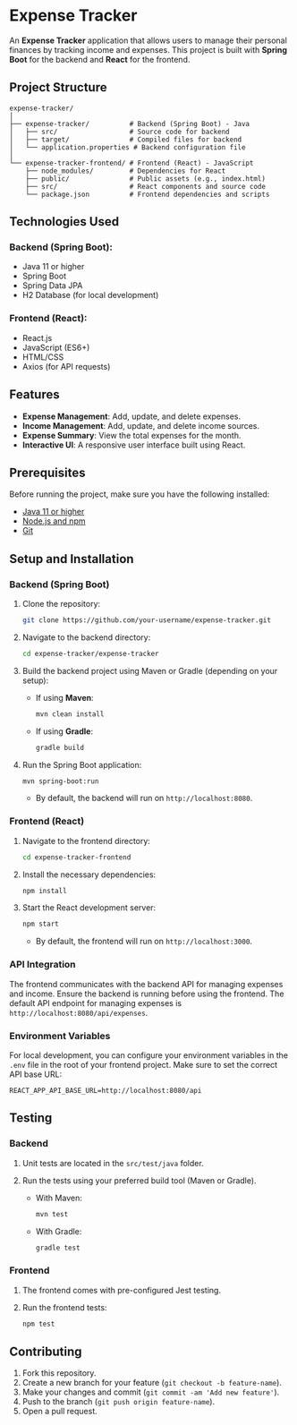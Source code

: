 
# Expense Tracker

An **Expense Tracker** application that allows users to manage their personal finances by tracking income and expenses. This project is built with **Spring Boot** for the backend and **React** for the frontend.

## Project Structure

```
expense-tracker/
│
├── expense-tracker/          # Backend (Spring Boot) - Java
│   ├── src/                  # Source code for backend
│   ├── target/               # Compiled files for backend
│   └── application.properties # Backend configuration file
│
└── expense-tracker-frontend/ # Frontend (React) - JavaScript
    ├── node_modules/         # Dependencies for React
    ├── public/               # Public assets (e.g., index.html)
    ├── src/                  # React components and source code
    └── package.json          # Frontend dependencies and scripts
```

## Technologies Used

### Backend (Spring Boot):
- Java 11 or higher
- Spring Boot
- Spring Data JPA
- H2 Database (for local development)

### Frontend (React):
- React.js
- JavaScript (ES6+)
- HTML/CSS
- Axios (for API requests)

## Features

- **Expense Management**: Add, update, and delete expenses.
- **Income Management**: Add, update, and delete income sources.
- **Expense Summary**: View the total expenses for the month.
- **Interactive UI**: A responsive user interface built using React.

## Prerequisites

Before running the project, make sure you have the following installed:

- [Java 11 or higher](https://openjdk.java.net/)
- [Node.js and npm](https://nodejs.org/)
- [Git](https://git-scm.com/)

## Setup and Installation

### Backend (Spring Boot)

1. Clone the repository:

    ```bash
    git clone https://github.com/your-username/expense-tracker.git
    ```

2. Navigate to the backend directory:

    ```bash
    cd expense-tracker/expense-tracker
    ```

3. Build the backend project using Maven or Gradle (depending on your setup):

    - If using **Maven**:

      ```bash
      mvn clean install
      ```

    - If using **Gradle**:

      ```bash
      gradle build
      ```

4. Run the Spring Boot application:

    ```bash
    mvn spring-boot:run
    ```

    - By default, the backend will run on `http://localhost:8080`.

### Frontend (React)

1. Navigate to the frontend directory:

    ```bash
    cd expense-tracker-frontend
    ```

2. Install the necessary dependencies:

    ```bash
    npm install
    ```

3. Start the React development server:

    ```bash
    npm start
    ```

    - By default, the frontend will run on `http://localhost:3000`.

### API Integration

The frontend communicates with the backend API for managing expenses and income. Ensure the backend is running before using the frontend. The default API endpoint for managing expenses is `http://localhost:8080/api/expenses`.

### Environment Variables

For local development, you can configure your environment variables in the `.env` file in the root of your frontend project. Make sure to set the correct API base URL:

```env
REACT_APP_API_BASE_URL=http://localhost:8080/api
```

## Testing

### Backend

1. Unit tests are located in the `src/test/java` folder.
2. Run the tests using your preferred build tool (Maven or Gradle).

   - With Maven:

     ```bash
     mvn test
     ```

   - With Gradle:

     ```bash
     gradle test
     ```

### Frontend

1. The frontend comes with pre-configured Jest testing.
2. Run the frontend tests:

   ```bash
   npm test
   ```

## Contributing

1. Fork this repository.
2. Create a new branch for your feature (`git checkout -b feature-name`).
3. Make your changes and commit (`git commit -am 'Add new feature'`).
4. Push to the branch (`git push origin feature-name`).
5. Open a pull request.



